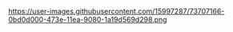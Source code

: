 https://user-images.githubusercontent.com/15997287/73707166-0bd0d000-473e-11ea-9080-1a19d569d298.png
